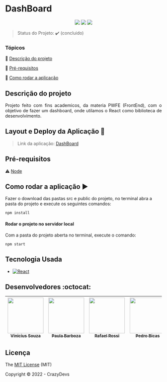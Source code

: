 <h1>DashBoard</h1>

<p align="center">
  <img src="https://img.shields.io/static/v1?label=react&message=framework&color=blue&style=for-the-badge&logo=REACT"/>
  <img src="https://img.shields.io/static/v1?label=Netlify&message=deploy&color=blue&style=for-the-badge&logo=netlify"/>
  <img src="http://img.shields.io/static/v1?label=License&message=MIT&color=green&style=for-the-badge"/>
</p>

> Status do Projeto: :heavy_check_mark: (concluido)

### Tópicos 

:small_blue_diamond: [Descrição do projeto](#descrição-do-projeto)

:small_blue_diamond: [Pré-requisitos](#pré-requisitos)

:small_blue_diamond: [Como rodar a aplicação](#como-rodar-a-aplicação-arrow_forward)

## Descrição do projeto 

<p align="justify">
  Projeto feito com fins academicos, da materia PWFE (FrontEnd), com o objetivo de fazer um dashboard, onde utilamos o React como biblioteca de desenvolvimento.
</p>

## Layout e Deploy da Aplicação :dash:

> Link da aplicação: [DashBoard](https://whimsical-travesseiro-5f2077.netlify.app/) 


## Pré-requisitos

:warning: [Node](https://nodejs.org/en/download/)

## Como rodar a aplicação :arrow_forward:

Fazer o download das pastas src e public do projeto, no terminal abra a pasta do projeto e execute os seguintes comandos:

```
npm install 
```

#### Rodar o projeto no servidor local
Com a pasta do projeto aberta no terminal, execute o comando:
```
npm start
```

## Tecnologia Usada

- [![React](https://img.shields.io/badge/React-20232A?style=for-the-badge&logo=react&logoColor=61DAFB)](https://pt-br.reactjs.org)


## Desenvolvedores :octocat:

| [<img src="https://avatars.githubusercontent.com/u/91327153?v=4" width=115><br><sub>Vinicius Souza</sub>](https://github.com/Vinicius-Souza-Araujo) |  [<img src="https://avatars.githubusercontent.com/u/91341241?v=4" width=115><br><sub>Paula Barboza</sub>](https://github.com/Paula-Barboza) |  [<img src="https://avatars.githubusercontent.com/u/91340426?v=4" width=115><br><sub>Rafael Rossi</sub>](https://github.com/rafaellrossi) | [<img src="https://avatars.githubusercontent.com/u/88379213?v=4" width=115><br><sub>Pedro Bicas</sub>](https://github.com/PedroBicas) | [<img src="https://avatars.githubusercontent.com/u/91709564?v=4" width=115><br><sub>Rayane Campos</sub>](https://github.com/RayaneCamposs) |
| :---: | :---: | :---: | :---: | :---: 


## Licença 

The [MIT License]() (MIT)

Copyright :copyright: 2022 - CrazyDevs
